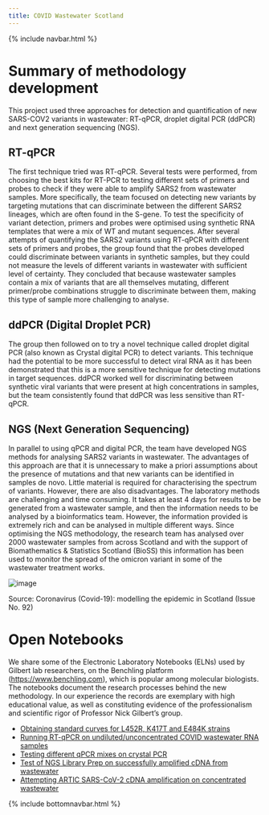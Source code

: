 ```yaml
---
title: COVID Wastewater Scotland
---
```

{% include navbar.html %} 

# Summary of methodology development

This project used three approaches for detection and quantification of new SARS-COV2 variants in wastewater: RT-qPCR, droplet digital PCR (ddPCR) and next generation sequencing (NGS). 

## RT-qPCR

The first technique tried was RT-qPCR. Several tests were performed, from choosing the best kits for RT-PCR to testing different sets of primers and probes to check if they were able to amplify SARS2 from wastewater samples. 
More specifically, the team focused on detecting new variants by targeting mutations that can discriminate between the different SARS2 lineages, which are often found in the S-gene.
To test the specificity of variant detection, primers and probes were optimised using synthetic RNA templates that were a mix of WT and mutant sequences.
After several attempts of quantifying the SARS2 variants using RT-qPCR with different sets of primers and probes, the group found that the probes developed could discriminate between variants in synthetic samples, but they could not measure the levels of different variants in wastewater with sufficient level of certainty. They concluded that because wastewater samples contain a mix of variants that are all themselves mutating, different primer/probe combinations struggle to discriminate between them, making this type of sample more challenging to analyse. 

## ddPCR (Digital Droplet PCR)

The group then followed on to try a novel technique called droplet digital PCR (also known as Crystal digital PCR) to detect variants. This technique had the potential to be more successful to detect viral RNA as it has been demonstrated that this is a more sensitive technique for detecting mutations in target sequences.
ddPCR worked well for discriminating between synthetic viral variants that were present at high concentrations in samples, but the team consistently found that ddPCR was less sensitive than RT-qPCR. 

## NGS (Next Generation Sequencing)

In parallel to using qPCR and digital PCR, the team have developed NGS methods for analysing SARS2 variants in wastewater. The advantages of this approach are that it is unnecessary to make a priori assumptions about the presence of mutations and that new variants can be identified in samples de novo. Little material is required for characterising the spectrum of variants. However, there are also disadvantages. The laboratory methods are challenging and time consuming. It takes at least 4 days for results to be generated from a wastewater sample, and then the information needs to be analysed by a bioinformatics team. However, the information provided is extremely rich and can be analysed in multiple different ways.
Since optimising the NGS methodology, the research team has analysed over 2000 wastewater samples from across Scotland and with the support of Biomathematics & Statistics Scotland (BioSS) this information has been used to monitor the spread of the omicron variant in some of the  wastewater treatment works. 

![image](https://user-images.githubusercontent.com/29427778/160816030-8c869aee-9bc7-4112-aac6-3bdbf6891bdf.png)

Source: Coronavirus (Covid-19): modelling the epidemic in Scotland (Issue No. 92)



# Open Notebooks

We share some of the Electronic Laboratory Notebooks (ELNs) used by Gilbert lab researchers, on the Benchling platform (https://www.benchling.com), which is popular among molecular biologists. The notebooks document the research processes behind the new methodology. In our experience the records are exemplary with high educational value, as well as constituting evidence of the professionalism and scientific rigor of Professor Nick Gilbert’s group.

* [Obtaining standard curves for L452R, K417T and E484K strains](https://benchling.com/s/etr-yfHurJIagMvvI65CXT32?m=slm-KAATs3hjtXDVOYbrMGtc)
* [Running RT-qPCR on undiluted/unconcentrated COVID wastewater RNA samples](https://benchling.com/s/etr-vxcvSCsOTJLJ5Uj3sy1i?m=slm-QKaMgfEomMVCDtQfIwJW)
* [Testing different qPCR mixes on crystal PCR](https://benchling.com/s/etr-8u10BD9KalyiIh9ASHXA?m=slm-IOyleZlGh3xMpJXoWRrO)
* [Test of NGS Library Prep on successfully amplified cDNA from wastewater](https://benchling.com/s/etr-Cj7F4V7aeiOidiV8ZQzI?m=slm-4X00YePdQLjw8oR2kQDE)
* [Attempting ARTIC SARS-CoV-2 cDNA amplification on concentrated wastewater](https://benchling.com/s/etr-0FdV1H0rpWeHk4H72NOg?m=slm-WgoF2PnZrLLK2lE5gfb1)


{% include bottomnavbar.html %}
